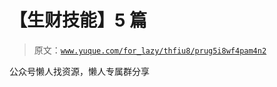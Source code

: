 # 【生财技能】5 篇

> 原文：[`www.yuque.com/for_lazy/thfiu8/prug5i8wf4pam4n2`](https://www.yuque.com/for_lazy/thfiu8/prug5i8wf4pam4n2)



公众号懒人找资源，懒人专属群分享